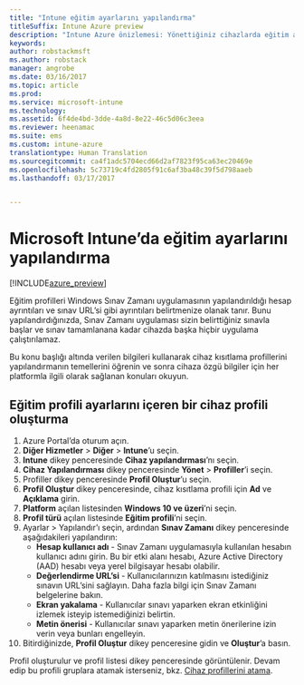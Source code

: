 ```yaml
---
title: "Intune eğitim ayarlarını yapılandırma"
titleSuffix: Intune Azure preview
description: "Intune Azure önizlemesi: Yönettiğiniz cihazlarda eğitim ayarlarını yapılandırmak için Intune’u kullanmayı öğrenin."
keywords: 
author: robstackmsft
ms.author: robstack
manager: angrobe
ms.date: 03/16/2017
ms.topic: article
ms.prod: 
ms.service: microsoft-intune
ms.technology: 
ms.assetid: 6f4de4bd-3dde-4a8d-8e22-46c5d06c3eea
ms.reviewer: heenamac
ms.suite: ems
ms.custom: intune-azure
translationtype: Human Translation
ms.sourcegitcommit: ca4f1adc5704ecd66d2af7823f95ca63ec20469e
ms.openlocfilehash: 5c73719c4fd2805f91c6af3ba48c39f5d798aaeb
ms.lasthandoff: 03/17/2017


---
```


# <a name="how-to-configure-education-settings-in-microsoft-intune"></a>Microsoft Intune’da eğitim ayarlarını yapılandırma

[!INCLUDE[azure_preview](../includes/azure_preview.md)]

Eğitim profilleri Windows Sınav Zamanı uygulamasının yapılandırıldığı hesap ayrıntıları ve sınav URL’si gibi ayrıntıları belirtmenize olanak tanır. Bunu yapılandırdığınızda, Sınav Zamanı uygulaması sizin belirttiğiniz sınavla başlar ve sınav tamamlanana kadar cihazda başka hiçbir uygulama çalıştırılamaz.

Bu konu başlığı altında verilen bilgileri kullanarak cihaz kısıtlama profillerini yapılandırmanın temellerini öğrenin ve sonra cihaza özgü bilgiler için her platformla ilgili olarak sağlanan konuları okuyun.

## <a name="create-a-device-profile-containing-education-profile-settings"></a>Eğitim profili ayarlarını içeren bir cihaz profili oluşturma

1. Azure Portal’da oturum açın.
2. **Diğer Hizmetler** > **Diğer** > **Intune**’u seçin.
3. **Intune** dikey penceresinde **Cihaz yapılandırması**’nı seçin.
2. **Cihaz Yapılandırması** dikey penceresinde **Yönet** > **Profiller**’i seçin.
3. Profiller dikey penceresinde **Profil Oluştur**’u seçin.
4. **Profil Oluştur** dikey penceresinde, cihaz kısıtlama profili için **Ad** ve **Açıklama** girin.
5. **Platform** açılan listesinden **Windows 10 ve üzeri**’ni seçin.
6. **Profil türü** açılan listesinde **Eğitim profili**’ni seçin. 
7. Ayarlar > Yapılandır’ı seçin, ardından **Sınav Zamanı** dikey penceresinde aşağıdakileri yapılandırın:
    - **Hesap kullanıcı adı** - Sınav Zamanı uygulamasıyla kullanılan hesabın kullanıcı adını girin. Bu bir etki alanı hesabı, Azure Active Directory (AAD) hesabı veya yerel bilgisayar hesabı olabilir.
    - **Değerlendirme URL’si** - Kullanıcılarınızın katılmasını istediğiniz sınavın URL’sini sağlayın. Daha fazla bilgi için Sınav Zamanı belgelerine bakın.
    - **Ekran yakalama** - Kullanıcılar sınavı yaparken ekran etkinliğini izlemek isteyip istemediğinizi belirtin.
    - **Metin önerisi** - Kullanıcılar sınavı yaparken metin önerilerine izin verin veya bunları engelleyin.
8. Bitirdiğinizde, **Profil Oluştur** dikey penceresine gidin ve **Oluştur**’a basın.

Profil oluşturulur ve profil listesi dikey penceresinde görüntülenir.
Devam edip bu profili gruplara atamak isterseniz, bkz. [Cihaz profillerini atama](how-to-assign-device-profiles.md).





